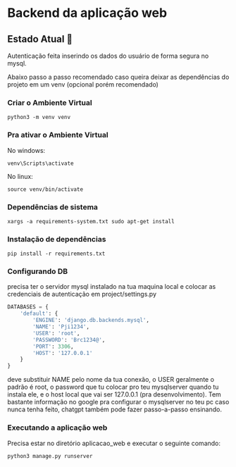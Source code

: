 # Backend da aplicação web
## Estado Atual 🚀

Autenticação feita inserindo os dados do usuário de forma segura no mysql.

Abaixo passo a passo recomendado caso queira deixar as dependências do projeto em um venv (opcional porém recomendado)
### Criar o Ambiente Virtual

```shell
python3 -m venv venv
```

### Pra ativar o Ambiente Virtual

No windows:

```shell
venv\Scripts\activate
```

No linux:

```shell
source venv/bin/activate
```

### Dependências de sistema
```shell
xargs -a requirements-system.txt sudo apt-get install
```

### Instalação de dependências

```shell
pip install -r requirements.txt
```

### Configurando DB
precisa ter o servidor mysql instalado na tua maquina local e colocar as credenciais de autenticação em project/settings.py
```python
DATABASES = {
    'default': {
        'ENGINE': 'django.db.backends.mysql',
        'NAME': 'Pji1234',
        'USER': 'root',
        'PASSWORD': 'Brc1234@',
        'PORT': 3306,
        'HOST': '127.0.0.1'
    }
}
```
deve substituir NAME pelo nome da tua conexão, o USER geralmente o padrão é root, o password que tu colocar pro teu mysqlserver quando tu instala ele, e o host local que vai ser 127.0.0.1 (pra desenvolvimento). Tem bastante informação no google pra configurar o mysqlserver no teu pc caso nunca tenha feito, chatgpt também pode fazer passo-a-passo ensinando.


### Executando a aplicação web
Precisa estar no diretório aplicacao_web e executar o seguinte comando:
```python
python3 manage.py runserver
```
